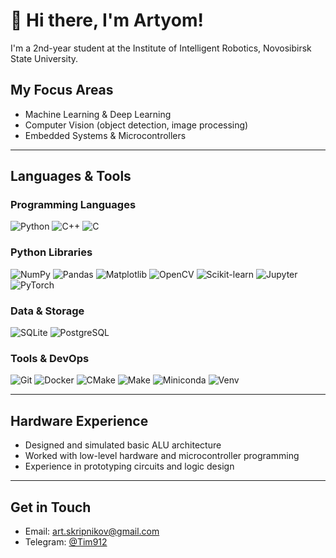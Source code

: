 # 👋 Hi there, I'm Artyom!

I'm a 2nd-year student at the Institute of Intelligent Robotics, Novosibirsk State University.  

## My Focus Areas

-  Machine Learning & Deep Learning
-  Computer Vision (object detection, image processing)
-  Embedded Systems & Microcontrollers

---

##  Languages & Tools

### Programming Languages

![Python](https://img.shields.io/badge/-Python-3776AB?style=flat&logo=python&logoColor=white)
![C++](https://img.shields.io/badge/-C++-00599C?style=flat&logo=cplusplus&logoColor=white)
![C](https://img.shields.io/badge/-C-000000?style=flat&logo=c&logoColor=white)

### Python Libraries

![NumPy](https://img.shields.io/badge/-NumPy-013243?style=flat&logo=numpy)
![Pandas](https://img.shields.io/badge/-Pandas-150458?style=flat&logo=pandas)
![Matplotlib](https://img.shields.io/badge/-Matplotlib-11557C?style=flat)
![OpenCV](https://img.shields.io/badge/-OpenCV-5C3EE8?style=flat&logo=opencv&logoColor=white)
![Scikit-learn](https://img.shields.io/badge/-Scikit--Learn-F7931E?style=flat&logo=scikit-learn&logoColor=white)
![Jupyter](https://img.shields.io/badge/-Jupyter-F37626?style=flat&logo=jupyter)
![PyTorch](https://img.shields.io/badge/-PyTorch-EE4C2C?style=flat&logo=pytorch&logoColor=white)

### Data & Storage

![SQLite](https://img.shields.io/badge/-SQLite-003B57?style=flat&logo=sqlite)
![PostgreSQL](https://img.shields.io/badge/-PostgreSQL-336791?style=flat&logo=postgresql)

### Tools & DevOps

![Git](https://img.shields.io/badge/-Git-F05032?style=flat&logo=git)
![Docker](https://img.shields.io/badge/-Docker-2496ED?style=flat&logo=docker)
![CMake](https://img.shields.io/badge/-CMake-064F8C?style=flat&logo=cmake)
![Make](https://img.shields.io/badge/-Make-000000?style=flat&logo=gnu)
![Miniconda](https://img.shields.io/badge/-Miniconda-44A833?style=flat&logo=anaconda)
![Venv](https://img.shields.io/badge/-venv-3C873A?style=flat)

---

## Hardware Experience

- Designed and simulated basic ALU architecture
- Worked with low-level hardware and microcontroller programming
- Experience in prototyping circuits and logic design

---

## Get in Touch

- Email: [art.skripnikov@gmail.com](mailto:art.skripnikov@gmail.com)
- Telegram: [@Tim912](https://t.me/Tim912)



<!--
**TimSkripnikov/TimSkripnikov** is a ✨ _special_ ✨ repository because its `README.md` (this file) appears on your GitHub profile.

Here are some ideas to get you started:

- 🔭 I’m currently working on ...
- 🌱 I’m currently learning ...
- 👯 I’m looking to collaborate on ...
- 🤔 I’m looking for help with ...
- 💬 Ask me about ...
- 📫 How to reach me: ...
- 😄 Pronouns: ...
- ⚡ Fun fact: ...

Junior-программист C/C++, Python. Фреймворки и библиотеки:  Numpy, Pandas, OpenCV, Jupyter, SQLite, PostgreSQL,  Matpltlib. Немного scikit-learn,YOLO. <fpjdjt владение GIT, miniconda, venv, Cmake, make,. Есть опыт в проектировании АЛУ, схемотехнике, UX/UI-дизайне, работе с микроконтроллерами.



Изучаю машинное обучение не только в рамках университетских курсов, но и по книге "Вероятностное машинное обучение" и ХандБук пр ML от яндекса. 

-->
